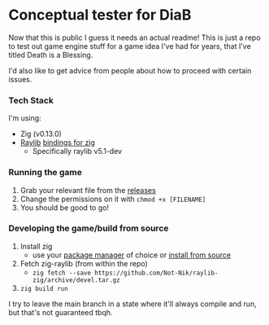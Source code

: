 # Conceptual tester for DiaB
Now that this is public I guess it needs an actual readme! This is just a repo to test out game engine stuff for a game idea I've had for years, that I've titled Death is a Blessing.

I'd also like to get advice from people about how to proceed with certain issues.

### Tech Stack
I'm using:

  - Zig (v0.13.0)
  - [Raylib](https://github.com/raysan5/raylib) [bindings for zig](https://github.com/Not-Nik/raylib-zig)
    - Specifically raylib v5.1-dev

### Running the game
  1. Grab your relevant file from the [releases](https://github.com/BoundlessCarrot/DiaB-concept/releases/tag/latest)
  2. Change the permissions on it with `chmod +x [FILENAME]`
  3. You should be good to go!

### Developing the game/build from source
  1. Install zig
     * use your [package manager](https://github.com/ziglang/zig/wiki/Install-Zig-from-a-Package-Manager) of choice or [install from source](https://ziglang.org/download/)
  2. Fetch zig-raylib (from within the repo)
     * `zig fetch --save https://github.com/Not-Nik/raylib-zig/archive/devel.tar.gz`
  3. `zig build run`

I try to leave the main branch in a state where it'll always compile and run, but that's not guaranteed tbqh.
    
